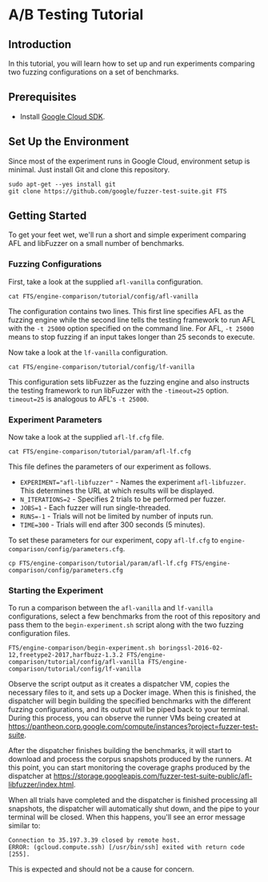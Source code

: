 # A/B Testing Tutorial

## Introduction

In this tutorial, you will learn how to set up and run experiments comparing two
fuzzing configurations on a set of benchmarks.

## Prerequisites

- Install [Google Cloud SDK](https://cloud.google.com/sdk/downloads).

## Set Up the Environment

Since most of the experiment runs in Google Cloud, environment setup is minimal.
Just install Git and clone this repository.
```shell
sudo apt-get --yes install git
git clone https://github.com/google/fuzzer-test-suite.git FTS
```

## Getting Started

To get your feet wet, we'll run a short and simple experiment comparing AFL and
libFuzzer on a small number of benchmarks.

### Fuzzing Configurations

First, take a look at the supplied `afl-vanilla` configuration.
```shell
cat FTS/engine-comparison/tutorial/config/afl-vanilla
```
The configuration contains two lines.  This first line specifies AFL as the
fuzzing engine while the second line tells the testing framework to run AFL with
the `-t 25000` option specified on the command line.  For AFL, `-t 25000` means
to stop fuzzing if an input takes longer than 25 seconds to execute.

Now take a look at the `lf-vanilla` configuration.
```shell
cat FTS/engine-comparison/tutorial/config/lf-vanilla
```
This configuration sets libFuzzer as the fuzzing engine and also instructs the
testing framework to run libFuzzer with the `-timeout=25` option.  `timeout=25`
is analogous to AFL's `-t 25000`.

### Experiment Parameters

Now take a look at the supplied `afl-lf.cfg` file.
```shell
cat FTS/engine-comparison/tutorial/param/afl-lf.cfg
```
This file defines the parameters of our experiment as follows.

- `EXPERIMENT="afl-libfuzzer"` - Names the experiment `afl-libfuzzer`.  This
  determines the URL at which results will be displayed.
- `N_ITERATIONS=2` - Specifies 2 trials to be performed per fuzzer.
- `JOBS=1` - Each fuzzer will run single-threaded.
- `RUNS=-1` - Trials will not be limited by number of inputs run.
- `TIME=300` - Trials will end after 300 seconds (5 minutes).

To set these parameters for our experiment, copy `afl-lf.cfg` to
`engine-comparison/config/parameters.cfg`.
```shell
cp FTS/engine-comparison/tutorial/param/afl-lf.cfg FTS/engine-comparison/config/parameters.cfg
```

### Starting the Experiment

To run a comparison between the `afl-vanilla` and `lf-vanilla` configurations,
select a few benchmarks from the root of this repository and pass them to the
`begin-experiment.sh` script along with the two fuzzing configuration files.
```shell
FTS/engine-comparison/begin-experiment.sh boringssl-2016-02-12,freetype2-2017,harfbuzz-1.3.2 FTS/engine-comparison/tutorial/config/afl-vanilla FTS/engine-comparison/tutorial/config/lf-vanilla
```

Observe the script output as it creates a dispatcher VM, copies the necessary
files to it, and sets up a Docker image.  When this is finished, the dispatcher
will begin building the specified benchmarks with the different fuzzing
configurations, and its output will be piped back to your terminal.  During this
process, you can observe the runner VMs being created at
<https://pantheon.corp.google.com/compute/instances?project=fuzzer-test-suite>.

After the dispatcher finishes building the benchmarks, it will start to download
and process the corpus snapshots produced by the runners.  At this point, you
can start monitoring the coverage graphs produced by the dispatcher at
<https://storage.googleapis.com/fuzzer-test-suite-public/afl-libfuzzer/index.html>.

When all trials have completed and the dispatcher is finished processing all
snapshots, the dispatcher will automatically shut down, and the pipe to your
terminal will be closed.  When this happens, you'll see an error message similar
to:
```
Connection to 35.197.3.39 closed by remote host.
ERROR: (gcloud.compute.ssh) [/usr/bin/ssh] exited with return code [255].
```
This is expected and should not be a cause for concern.
